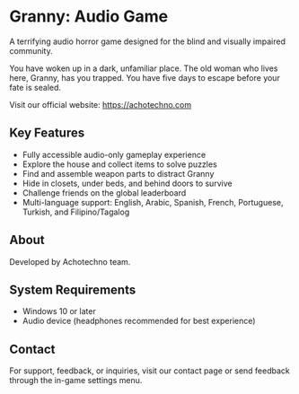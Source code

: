 # Granny: Audio Game

A terrifying audio horror game designed for the blind and visually impaired community.

You have woken up in a dark, unfamiliar place. The old woman who lives here, Granny, has you trapped. You have five days to escape before your fate is sealed.

Visit our official website: https://achotechno.com

## Key Features

- Fully accessible audio-only gameplay experience
- Explore the house and collect items to solve puzzles
- Find and assemble weapon parts to distract Granny
- Hide in closets, under beds, and behind doors to survive
- Challenge friends on the global leaderboard
- Multi-language support: English, Arabic, Spanish, French, Portuguese, Turkish, and Filipino/Tagalog

## About

Developed by Achotechno team.

## System Requirements

- Windows 10 or later
- Audio device (headphones recommended for best experience)

## Contact

For support, feedback, or inquiries, visit our contact page or send feedback through the in-game settings menu.